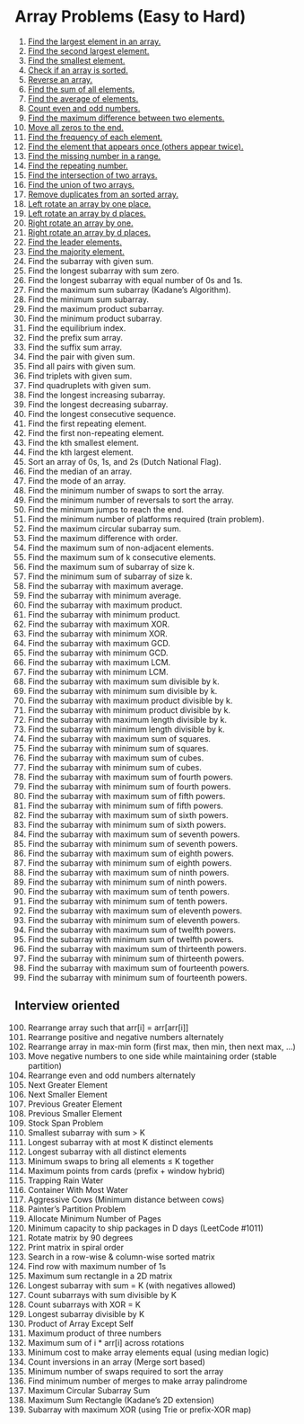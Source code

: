 # Array Problems (Easy to Hard)

1. [Find the largest element in an array.](./Problems/problem1.cpp)
2. [Find the second largest element.](./Problems/problem2.cpp)
3. [Find the smallest element.](./Problems/problem3.cpp)
4. [Check if an array is sorted.](./Problems/problem4.cpp)
5. [Reverse an array.](./Problems/problem5.cpp)
6. [Find the sum of all elements.](./Problems/problem6.cpp)
7. [Find the average of elements.](./Problems/problem7.cpp)
8. [Count even and odd numbers.](./Problems/problem8.cpp)
9. [Find the maximum difference between two elements.](./Problems/problem9.cpp)
10. [Move all zeros to the end.](./Problems/problem10.cpp)
11. [Find the frequency of each element.](./Problems/problem11.cpp)
12. [Find the element that appears once (others appear twice).](./Problems/problem12.cpp)
13. [Find the missing number in a range.](./Problems/problem13.cpp)
14. [Find the repeating number.](./Problems/problem14.cpp)
15. [Find the intersection of two arrays.](./Problems/problem15.cpp)
16. [Find the union of two arrays.](./Problems/problem16.cpp)
17. [Remove duplicates from an sorted array.](./Problems/problem17.cpp)
18. [Left rotate an array by one place.](./Problems/problem18.cpp)
19. [Left rotate an array by d places.](./Problems/problem19.cpp)
20. [Right rotate an array by one.](./Problems/problem20.cpp)
21. [Right rotate an array by d places.](./Problems/problem21.cpp)
22. [Find the leader elements.](Problems/problem22.cpp)
23. [Find the majority element.](Problems/problem23.cpp)
24. Find the subarray with given sum.
25. Find the longest subarray with sum zero.
26. Find the longest subarray with equal number of 0s and 1s.
27. Find the maximum sum subarray (Kadane’s Algorithm).
28. Find the minimum sum subarray.
29. Find the maximum product subarray.
30. Find the minimum product subarray.
31. Find the equilibrium index.
32. Find the prefix sum array.
33. Find the suffix sum array.
34. Find the pair with given sum.
35. Find all pairs with given sum.
36. Find triplets with given sum.
37. Find quadruplets with given sum.
38. Find the longest increasing subarray.
39. Find the longest decreasing subarray.
40. Find the longest consecutive sequence.
41. Find the first repeating element.
42. Find the first non-repeating element.
43. Find the kth smallest element.
44. Find the kth largest element.
45. Sort an array of 0s, 1s, and 2s (Dutch National Flag).
46. Find the median of an array.
47. Find the mode of an array.
48. Find the minimum number of swaps to sort the array.
49. Find the minimum number of reversals to sort the array.
50. Find the minimum jumps to reach the end.
51. Find the minimum number of platforms required (train problem).
52. Find the maximum circular subarray sum.
53. Find the maximum difference with order.
54. Find the maximum sum of non-adjacent elements.
55. Find the maximum sum of k consecutive elements.
56. Find the maximum sum of subarray of size k.
57. Find the minimum sum of subarray of size k.
58. Find the subarray with maximum average.
59. Find the subarray with minimum average.
60. Find the subarray with maximum product.
61. Find the subarray with minimum product.
62. Find the subarray with maximum XOR.
63. Find the subarray with minimum XOR.
64. Find the subarray with maximum GCD.
65. Find the subarray with minimum GCD.
66. Find the subarray with maximum LCM.
67. Find the subarray with minimum LCM.
68. Find the subarray with maximum sum divisible by k.
69. Find the subarray with minimum sum divisible by k.
70. Find the subarray with maximum product divisible by k.
71. Find the subarray with minimum product divisible by k.
72. Find the subarray with maximum length divisible by k.
73. Find the subarray with minimum length divisible by k.
74. Find the subarray with maximum sum of squares.
75. Find the subarray with minimum sum of squares.
76. Find the subarray with maximum sum of cubes.
77. Find the subarray with minimum sum of cubes.
78. Find the subarray with maximum sum of fourth powers.
79. Find the subarray with minimum sum of fourth powers.
80. Find the subarray with maximum sum of fifth powers.
81. Find the subarray with minimum sum of fifth powers.
82. Find the subarray with maximum sum of sixth powers.
83. Find the subarray with minimum sum of sixth powers.
84. Find the subarray with maximum sum of seventh powers.
85. Find the subarray with minimum sum of seventh powers.
86. Find the subarray with maximum sum of eighth powers.
87. Find the subarray with minimum sum of eighth powers.
88. Find the subarray with maximum sum of ninth powers.
89. Find the subarray with minimum sum of ninth powers.
90. Find the subarray with maximum sum of tenth powers.
91. Find the subarray with minimum sum of tenth powers.
92. Find the subarray with maximum sum of eleventh powers.
93. Find the subarray with minimum sum of eleventh powers.
94. Find the subarray with maximum sum of twelfth powers.
95. Find the subarray with minimum sum of twelfth powers.
96. Find the subarray with maximum sum of thirteenth powers.
97. Find the subarray with minimum sum of thirteenth powers.
98. Find the subarray with maximum sum of fourteenth powers.
99. Find the subarray with minimum sum of fourteenth powers.
## Interview oriented
100. Rearrange array such that arr[i] = arr[arr[i]]
101. Rearrange positive and negative numbers alternately
102. Rearrange array in max-min form (first max, then min, then next max, …)
103. Move negative numbers to one side while maintaining order (stable partition)
104. Rearrange even and odd numbers alternately
105. Next Greater Element
106. Next Smaller Element
107. Previous Greater Element
108. Previous Smaller Element
109. Stock Span Problem
110. Smallest subarray with sum > K
111. Longest subarray with at most K distinct elements
112. Longest subarray with all distinct elements
113. Minimum swaps to bring all elements ≤ K together
114. Maximum points from cards (prefix + window hybrid)
115. Trapping Rain Water
116. Container With Most Water
117. Aggressive Cows (Minimum distance between cows)
118. Painter’s Partition Problem
119. Allocate Minimum Number of Pages
120. Minimum capacity to ship packages in D days (LeetCode #1011)
121. Rotate matrix by 90 degrees
122. Print matrix in spiral order
123. Search in a row-wise & column-wise sorted matrix
124. Find row with maximum number of 1s
125. Maximum sum rectangle in a 2D matrix
126. Longest subarray with sum = K (with negatives allowed)
127. Count subarrays with sum divisible by K
128. Count subarrays with XOR = K
129. Longest subarray divisible by K
130. Product of Array Except Self
131. Maximum product of three numbers
132. Maximum sum of i * arr[i] across rotations
133. Minimum cost to make array elements equal (using median logic)
134. Count inversions in an array (Merge sort based)
135. Minimum number of swaps required to sort the array
136. Find minimum number of merges to make array palindrome
137. Maximum Circular Subarray Sum
138. Maximum Sum Rectangle (Kadane’s 2D extension)
139. Subarray with maximum XOR (using Trie or prefix-XOR map)